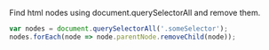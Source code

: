 Find html nodes using document.querySelectorAll and remove them.
```javascript
var nodes = document.querySelectorAll('.someSelector');
nodes.forEach(node => node.parentNode.removeChild(node));
```